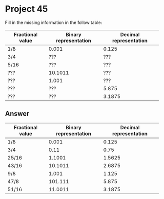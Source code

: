 # Project 45

Fill in the missing information in the follow table:

| Fractional value | Binary representation | Decimal representation |
| ---------------- | --------------------- | ---------------------- |
| 1/8              | 0.001                 | 0.125                  |
| 3/4              | ???                   | ???                    |
| 5/16             | ???                   | ???                    |
| ???              | 10.1011               | ???                    |
| ???              | 1.001                 | ???                    |
| ???              | ???                   | 5.875                  |
| ???              | ???                   | 3.1875                 |

## Answer

| Fractional value | Binary representation | Decimal representation |
| ---------------- | --------------------- | ---------------------- |
| 1/8              | 0.001                 | 0.125                  |
| 3/4              | 0.11                  | 0.75                   |
| 25/16            | 1.1001                | 1.5625                 |
| 43/16            | 10.1011               | 2.6875                 |
| 9/8              | 1.001                 | 1.125                  |
| 47/8             | 101.111               | 5.875                  |
| 51/16            | 11.0011               | 3.1875                 |
